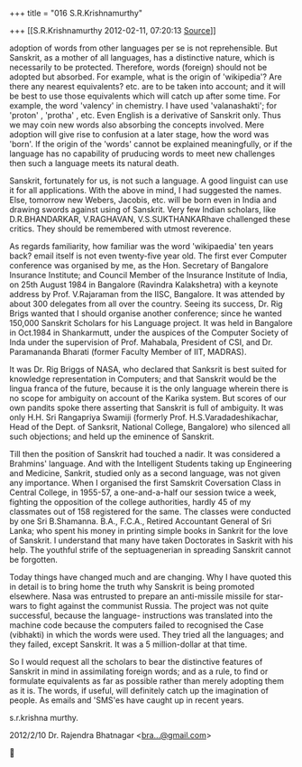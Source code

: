 +++
title = "016 S.R.Krishnamurthy"

+++
[[S.R.Krishnamurthy	2012-02-11, 07:20:13 [Source](https://groups.google.com/g/bvparishat/c/kPDB2qFfkZU)]]



adoption of words from other languages per se is not reprehensible. But Sanskrit, as a mother of all languages, has a distinctive nature, which is necessarily to be protected. Therefore, words (foreign) should not be adopted but absorbed. For example, what is the origin of 'wikipedia'? Are there any nearest equivalents? etc. are to be taken into account; and it will be best to use those equivalents which will catch up after some time. For example, the word 'valency' in chemistry. I have used 'valanashakti'; for 'proton' , 'protha' , etc. Even English is a derivative of Sanskrit only. Thus we may coin new words also absorbing the concepts involved. Mere adoption will give rise to confusion at a later stage, how the word was 'born'. If the origin of the 'words' cannot be explained meaningfully, or if the language has no capability of pruducing words to meet new challenges then such a language meets its natural death.



Sanskrit, fortunately for us, is not such a language. A good linguist can use it for all applications. With the above in mind, I had suggested the names. Else, tomorrow new Webers, Jacobis, etc. will be born even in India and drawing swords against using of Sanskrit. Very few Indian scholars, like D.R.BHANDARKAR, V.RAGHAVAN, V.S.SUKTHANKARhave challenged these critics. They should be remembered with utmost reverence.



As regards familiarity, how familiar was the word 'wikipaedia' ten years back? email itself is not even twenty-five year old. The first ever Computer conference was organised by me, as the Hon. Secretary of Bangalore Insurance Institute; and Council Member of the Insurance Institute of India, on 25th August 1984 in Bangalore (Ravindra Kalakshetra) with a keynote address by Prof. V.Rajaraman from the IISC, Bangalore. It was attended by about 300 delegates from all over the country. Seeing its success, Dr. Rig Brigs wanted that I should organise another conference; since he wanted 150,000 Sanskrit Scholars for his Language project. It was held in Bangalore in Oct.1984 in Shankarmutt, under the auspices of the Computer Society of Inda under the supervision of Prof. Mahabala, President of CSI, and Dr. Paramananda Bharati (former Faculty Member of IIT, MADRAS).



It was Dr. Rig Briggs of NASA, who declared that Sanksrit is best suited for knowledge representation in Computers; and that Sanskrit would be the lingua franca of the future, because it is the only language wherein there is no scope for ambiguity on account of the Karika system. But scores of our own pandits spoke there asserting that Sanskrit is full of ambiguity. It was only H.H. Sri Rangapriya Swamiji (formerly Prof. H.S.Varadadeshikachar, Head of the Dept. of Sanksrit, National College, Bangalore) who silenced all such objections; and held up the eminence of Sanskrit.



Till then the position of Sanskrit had touched a nadir. It was considered a Brahmins' language. And with the Intelligent Students taking up Engineering and Medicine, Sankrit, studied only as a second language, was not given any importance. When I organised the first Samskrit Coversation Class in Central College, in 1955-57, a one-and-a-half our session twice a week, fighting the opposition of the college authorities, hardly 45 of my classmates out of 158 registered for the same. The classes were conducted by one Sri B.Shamanna. B.A., F.C.A., Retired Accountant General of Sri Lanka; who spent his money in printing simple books in Sankrit for the love of Sanskrit. I understand that many have taken Doctorates in Saskrit with his help. The youthful strife of the septuagenerian in spreading Sanskrit cannot be forgotten.



Today things have changed much and are changing. Why I have quoted this in detail is to bring home the truth why Sanskrit is being promoted elsewhere. Nasa was entrusted to prepare an anti-missile missile for star-wars to fight against the communist Russia. The project was not quite successful, because the language- instructions was translated into the machine code because the computers failed to recognised the Case (vibhakti) in which the words were used. They tried all the languages; and they failed, except Sanskrit. It was a 5 million-dollar at that time.



So I would request all the scholars to bear the distinctive features of Sanskrit in mind in assimilating foreign words; and as a rule, to find or formulate equivalents as far as possible rather than merely adopting them as it is. The words, if useful, will definitely catch up the imagination of people. As emails and 'SMS'es have caught up in recent years.



s.r.krishna murthy.

  

2012/2/10 Dr. Rajendra Bhatnagar \<[bra...@gmail.com]()\>



